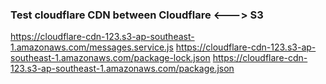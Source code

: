 ### Test cloudflare CDN between Cloudflare <---> S3

https://cloudflare-cdn-123.s3-ap-southeast-1.amazonaws.com/messages.service.js
https://cloudflare-cdn-123.s3-ap-southeast-1.amazonaws.com/package-lock.json
https://cloudflare-cdn-123.s3-ap-southeast-1.amazonaws.com/package.json
